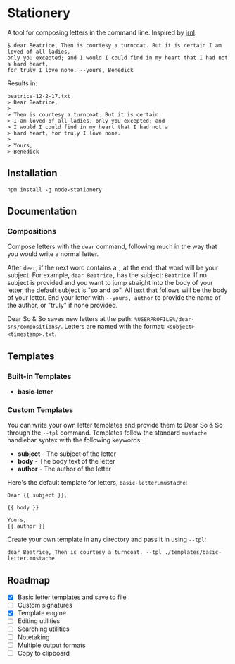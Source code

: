 # Stationery

A tool for composing letters in the command line. Inspired by [jrnl](http://jrnl.sh/).

```
$ dear Beatrice, Then is courtesy a turncoat. But it is certain I am loved of all ladies,
only you excepted; and I would I could find in my heart that I had not a hard heart,
for truly I love none. --yours, Benedick
```

Results in:

```  
beatrice-12-2-17.txt
> Dear Beatrice,
> 
> Then is courtesy a turncoat. But it is certain
> I am loved of all ladies, only you excepted; and
> I would I could find in my heart that I had not a
> hard heart, for truly I love none.
> 
> Yours,
> Benedick
```

## Installation
```
npm install -g node-stationery
```

## Documentation


### Compositions
Compose letters with the `dear` command, following much in the way that you would write a normal letter.

After `dear`, if the next word contains a `,` at the end, that word will be your subject. For example,
`dear Beatrice,` has the subject: `Beatrice`. If no subject is provided and you want to jump straight into the
body of your letter, the default subject is "so and so". All text that follows will be the body of your letter.
End your letter with `--yours, author` to provide the name of the author, or "truly" if none provided.

Dear So & So saves new letters at the path: `%USERPROFILE%/dear-sns/compositions/`. Letters are named with the
format: `<subject>-<timestamp>.txt`.

## Templates

### Built-in Templates

* **basic-letter**


### Custom Templates
You can write your own letter templates and provide them to Dear So & So through the `--tpl` command. Templates
follow the standard `mustache` handlebar syntax with the following keywords:

* **subject** - The subject of the letter
* **body** - The body text of the letter
* **author** - The author of the letter

Here's the default template for letters, `basic-letter.mustache`:

```
Dear {{ subject }},

{{ body }}

Yours,
{{ author }}
```

Create your own template in any directory and pass it in using `--tpl`:

```
dear Beatrice, Then is courtesy a turncoat. --tpl ./templates/basic-letter.mustache
```

## Roadmap
* [x] Basic letter templates and save to file
* [ ] Custom signatures
* [x] Template engine
* [ ] Editing utilities
* [ ] Searching utilities
* [ ] Notetaking
* [ ] Multiple output formats
* [ ] Copy to clipboard
